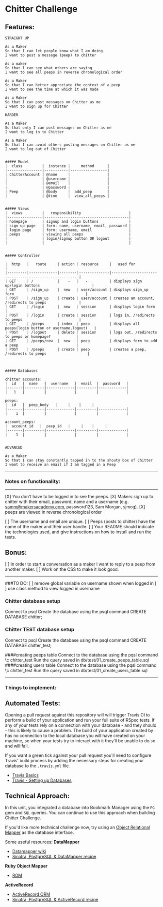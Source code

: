 Chitter Challenge
=================

Features:
-------

```
STRAIGHT UP

As a Maker
So that I can let people know what I am doing  
I want to post a message (peep) to chitter

As a maker
So that I can see what others are saying  
I want to see all peeps in reverse chronological order

As a Maker
So that I can better appreciate the context of a peep
I want to see the time at which it was made

As a Maker
So that I can post messages on Chitter as me
I want to sign up for Chitter

HARDER

As a Maker
So that only I can post messages on Chitter as me
I want to log in to Chitter

As a Maker
So that I can avoid others posting messages on Chitter as me
I want to log out of Chitter


##### Model
|  class         |  instance |     method      |
|----------------|-----------|-----------------|
| ChitterAccount | @name     |                 |
|                | @username |                 |
|                | @email    |                 |
|                | @password |                 |
| Peep           | @body     |  add_peep       |
|                | @time     |  view_all_peeps |


##### Views
|  views         |   responsibility                      |
|----------------|---------------------------------------|
| homepage       | signup and login buttons              |
| sign up page   | form: name, username, email, password |
| login page     | form: username, email                 |
| peeps          | viewing all peeps                     |
|                | login/signup button OR logout         |
|                |                                       |


##### Controller

|  http   |   route     | action | resource     |   used for                                            |
|---------|-------------|--------|--------------|-------------------------------------------------------|
| GET     | /           |    -   |   -          | displays sign up/login buttons                        |
| GET     | /sign_up    |  new   | user/account | displays sign_up form                                 |
| POST    | /sign_up    | create | user/account | creates an account, /redirects to peeps               |
| GET     | /login      |  new   | session      | displays login form                                   |
| POST    | /login      | create | session      | logs in, /redirects to peeps                          |
| GET     | /peeps      | index  | peep         | displays all peeps(login button or username,logout)   |
| POST    | /logout     | delete | session      | logs out, /redirects to peeps or homepage?            |
| GET     | /peeps/new  |  new   | peep         | displays form to add a peep                           |
| POST    | /peeps      | create | peep         | creates a peep, /redirects to peeps                   |



##### Databases

chitter accounts:
|  id   |  name   |  username   |  email  |  password   |
|-------|---------|-------------|---------|-------------|
|   1   |         |             |         |             |

peeps:
|  id   |  peep_body   |     |    |     |
|-------|---------|-------------|---------|-------------|
|    1  |         |             |         |             |

account_peeps:
|  account_id   |  peep_id   |     |    |     |
|-------|---------|-------------|---------|-------------|
|    1  |         |             |         |             |


ADVANCED

As a Maker
So that I can stay constantly tapped in to the shouty box of Chitter
I want to receive an email if I am tagged in a Peep
```

----

### Notes on functionality:
------

[X] You don't have to be logged in to see the peeps.
[X] Makers sign up to chitter with their email, password, name and a username (e.g. samm@makersacademy.com, password123, Sam Morgan, sjmog).
[X] peeps are viewed in reverse chronological order

[ ] The username and email are unique.
[ ] Peeps (posts to chitter) have the name of the maker and their user handle.
[ ] Your README should indicate the technologies used, and give instructions on how to install and run the tests.

Bonus:
-----
[ ] In order to start a conversation as a maker I want to reply to a peep from another maker.
[ ] Work on the CSS to make it look good.

----

###TO DO:
[ ] remove global variable on username shown when logged in
[ ] use class method to view logged in username

### Chitter database setup
Connect to psql
Create the database using the psql command CREATE DATABASE chitter;

### Chitter TEST database setup
Connect to psql
Create the database using the psql command CREATE DATABASE chitter_test;

####creating peeps table
Connect to the database using the pqsl command \c chitter_test
Run the query saved in db/test/01_create_peeps_table.sql
####creating users table
Connect to the database using the pqsl command \c chitter_test
Run the query saved in db/test/01_create_users_table.sql



---
### Things to implement:
Automated Tests:
-----

Opening a pull request against this repository will will trigger Travis CI to perform a build of your application and run your full suite of RSpec tests. If any of your tests rely on a connection with your database - and they should - this is likely to cause a problem. The build of your application created by has no connection to the local database you will have created on your machine, so when your tests try to interact with it they'll be unable to do so and will fail.

If you want a green tick against your pull request you'll need to configure Travis' build process by adding the necessary steps for creating your database to the `.travis.yml` file.

- [Travis Basics](https://docs.travis-ci.com/user/tutorial/)
- [Travis - Setting up Databases](https://docs.travis-ci.com/user/database-setup/)

Technical Approach:
-----

In this unit, you integrated a database into Bookmark Manager using the `PG` gem and `SQL` queries. You can continue to use this approach when building Chitter Challenge.

If you'd like more technical challenge now, try using an [Object Relational Mapper](https://en.wikipedia.org/wiki/Object-relational_mapping) as the database interface.

Some useful resources:
**DataMapper**
- [Datamapper wiki](https://en.wikipedia.org/wiki/DataMapper)
- [Sinatra, PostgreSQL & DataMapper recipe](https://github.com/sinatra/sinatra-recipes/blob/master/databases/postgresql-datamapper.md)

**Ruby Object Mapper**
- [ROM](https://rom-rb.org/)

**ActiveRecord**
- [ActiveRecord ORM](https://guides.rubyonrails.org/active_record_basics.html)
- [Sinatra, PostgreSQL & ActiveRecord recipe](http://recipes.sinatrarb.com/p/databases/postgresql-activerecord?#article)
